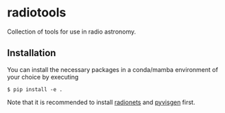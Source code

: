 # radiotools
Collection of tools for use in radio astronomy.

## Installation
You can install the necessary packages in a conda/mamba environment of your choice by executing
```
$ pip install -e .
```
Note that it is recommended to install [radionets](https://github.com/radionets-project/radionets)
and [pyvisgen](https://github.com/radionets-project/pyvisgen) first.
